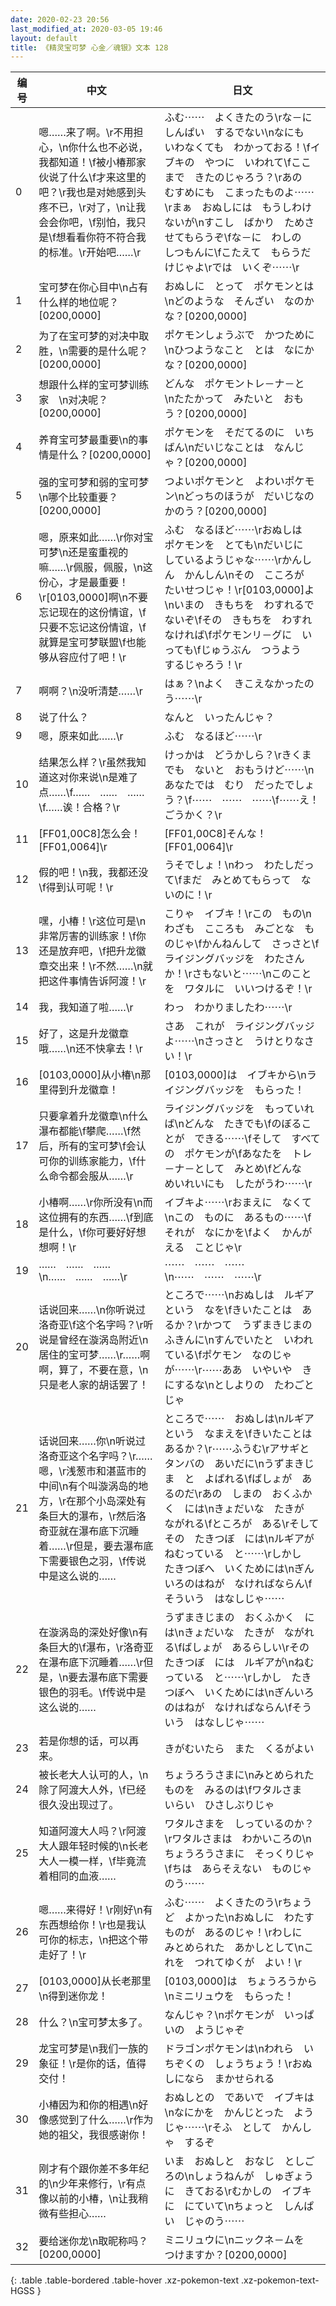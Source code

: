 ```yaml
---
date: 2020-02-23 20:56
last_modified_at: 2020-03-05 19:46
layout: default
title: 《精灵宝可梦 心金／魂银》文本 128
---
```

| 编号 | 中文 | 日文 |
| ---- | ---- | ---- |
| 0 | 嗯……来了啊。\r不用担心，\n你什么也不必说，我都知道！\f被小椿那家伙说了什么\f才来这里的吧？\r我也是对她感到头疼不已，\r对了，\n让我会会你吧，\f别怕，我只是\f想看看你符不符合我的标准。\r开始吧……\r | ふむ⋯⋯　よくきたのう\rな－に　しんぱい　するでない\nなにも　いわなくても　わかっておる！\fイブキの　やつに　いわれて\fここまで　きたのじゃろう？\rあの　むすめにも　こまったものよ⋯⋯\rまぁ　おぬしには　もうしわけないが\nすこし　ばかり　ためさせてもらうぞ\fな－に　わしの　しつもんに\fこたえて　もらうだけじゃよ\rでは　いくぞ⋯⋯\r |
| 1 | 宝可梦在你心目中\n占有什么样的地位呢？[0200,0000] | おぬしに　とって　ポケモンとは\nどのような　そんざい　なのかな？[0200,0000] |
| 2 | 为了在宝可梦的对决中取胜，\n需要的是什么呢？[0200,0000] | ポケモンしょうぶで　かつために\nひつようなこと　とは　なにかな？[0200,0000] |
| 3 | 想跟什么样的宝可梦训练家　\n对决呢？[0200,0000] | どんな　ポケモントレ－ナ－と　\nたたかって　みたいと　おもう？[0200,0000] |
| 4 | 养育宝可梦最重要\n的事情是什么？[0200,0000] | ポケモンを　そだてるのに　いちばん\nだいじなことは　なんじゃ？[0200,0000] |
| 5 | 强的宝可梦和弱的宝可梦\n哪个比较重要？[0200,0000] | つよいポケモンと　よわいポケモン\nどっちのほうが　だいじなのかのう？[0200,0000] |
| 6 | 嗯，原来如此……\r你对宝可梦\n还是蛮重视的嘛……\r佩服，佩服，\n这份心，才是最重要！\r[0103,0000]啊\n不要忘记现在的这份情谊，\f只要不忘记这份情谊，\f就算是宝可梦联盟\f也能够从容应付了吧！\r | ふむ　なるほど⋯⋯\rおぬしは　ポケモンを　とても\nだいじに　しているようじゃな⋯⋯\rかんしん　かんしん\nその　こころが　たいせつじゃ！\r[0103,0000]よ\nいまの　きもちを　わすれるでないぞ\fその　きもちを　わすれなければ\fポケモンリ－グに　いっても\fじゅうぶん　つうよう　するじゃろう！\r |
| 7 | 啊啊？\n没听清楚……\r | はぁ？\nよく　きこえなかったのう⋯⋯\r |
| 8 | 说了什么？ | なんと　いったんじゃ？ |
| 9 | 嗯，原来如此……\r | ふむ　なるほど⋯⋯\r |
| 10 | 结果怎么样？\r虽然我知道这对你来说\n是难了点……\f……　……　……\f……诶！合格？\r | けっかは　どうかしら？\rきくまでも　ないと　おもうけど⋯⋯\nあなたでは　むり　だったでしょう？\f⋯⋯　⋯⋯　⋯⋯\f⋯⋯え！　ごうかく？\r |
| 11 | [FF01,00C8]怎么会！[FF01,0064]\r | [FF01,00C8]そんな！[FF01,0064]\r |
| 12 | 假的吧！\n我，我都还没\f得到认可呢！\r | うそでしょ！\nわっ　わたしだって\fまだ　みとめてもらって　ないのに！\r |
| 13 | 嘿，小椿！\r这位可是\n非常厉害的训练家！\f你还是放弃吧，\f把升龙徽章交出来！\r不然……\n就把这件事情告诉阿渡！\r | こりゃ　イブキ！\rこの　もの\nわざも　こころも　みごとな　ものじゃ\fかんねんして　さっさと\fライジングバッジを　わたさんか！\rさもないと⋯⋯\nこのことを　ワタルに　いいつけるぞ！\r |
| 14 | 我，我知道了啦……\r | わっ　わかりましたわ⋯⋯\r |
| 15 | 好了，这是升龙徽章哦……\n还不快拿去！\r | さあ　これが　ライジングバッジよ⋯⋯\nさっさと　うけとりなさい！\r |
| 16 | [0103,0000]从小椿\n那里得到升龙徽章！ | [0103,0000]は　イブキから\nライジングバッジを　もらった！ |
| 17 | 只要拿着升龙徽章\n什么瀑布都能\f攀爬……\f然后，所有的宝可梦\f会认可你的训练家能力，\f什么命令都会服从……\r | ライジングバッジを　もっていれば\nどんな　たきでも\fのぼることが　できる⋯⋯\fそして　すべての　ポケモンが\fあなたを　トレ－ナ－として　みとめ\fどんな　めいれいにも　したがうわ⋯⋯\r |
| 18 | 小椿啊……\r你所没有\n而这位拥有的东西……\f到底是什么，\f你可要好好想想啊！\r | イブキよ⋯⋯\rおまえに　なくて\nこの　ものに　あるもの⋯⋯\fそれが　なにかを\fよく　かんがえる　ことじゃ\r |
| 19 | ……　……　……\n……　……　……\r | ⋯⋯　⋯⋯　⋯⋯\n⋯⋯　⋯⋯　⋯⋯\r |
| 20 | 话说回来……\n你听说过洛奇亚\f这个名字吗？\r听说是曾经在漩涡岛附近\n居住的宝可梦……\r……啊啊，算了，不要在意，\n只是老人家的胡话罢了！ | ところで⋯⋯\nおぬしは　ルギア　という　なを\fきいたことは　あるか？\rかつて　うずまきじまの　ふきんに\nすんでいたと　いわれている\fポケモン　なのじゃが⋯⋯\r⋯⋯ああ　いやいや　きにするな\nとしよりの　たわごと　じゃ |
| 21 | 话说回来……你\n听说过洛奇亚这个名字吗？\r……嗯，\r浅葱市和湛蓝市的中间\n有个叫漩涡岛的地方，\r在那个小岛深处有条巨大的瀑布，\r然后洛奇亚就在瀑布底下沉睡着……\r但是，要去瀑布底下需要银色之羽，\f传说中是这么说的…… | ところで⋯⋯　おぬしは\nルギア　という　なまえを\fきいたことは　あるか？\r⋯⋯ふうむ\rアサギと　タンバの　あいだに\nうずまきじま　と　よばれる\fばしょが　あるのだ\rあの　しまの　おくふかく　には\nきょだいな　たきが　ながれる\fところが　ある\rそして　その　たきつぼ　には\nルギアが　ねむっている　と⋯⋯\rしかし　たきつぼへ　いくためには\nぎんいろのはねが　なければならん\fそういう　はなしじゃ⋯⋯ |
| 22 | 在漩涡岛的深处好像\n有条巨大的\f瀑布，\r洛奇亚在瀑布底下沉睡着……\r但是，\n要去瀑布底下需要银色的羽毛。\f传说中是这么说的…… | うずまきじまの　おくふかく　には\nきょだいな　たきが　ながれる\fばしょが　あるらしい\rその　たきつぼ　には　ルギアが\nねむっている　と⋯⋯\rしかし　たきつぼへ　いくためには\nぎんいろのはねが　なければならん\fそういう　はなしじゃ⋯⋯ |
| 23 | 若是你想的话，可以再来。 | きがむいたら　また　くるがよい |
| 24 | 被长老大人认可的人，\n除了阿渡大人外，\f已经很久没出现过了。 | ちょうろうさまに\nみとめられた　ものを　みるのは\fワタルさま　いらい　ひさしぶりじゃ |
| 25 | 知道阿渡大人吗？\r阿渡大人跟年轻时候的\n长老大人一模一样，\f毕竟流着相同的血液…… | ワタルさまを　しっているのか？\rワタルさまは　わかいころの\nちょうろうさまに　そっくりじゃ\fちは　あらそえない　ものじゃのう⋯⋯ |
| 26 | 嗯……来得好！\r刚好\n有东西想给你！\r也是我认可你的标志，\n把这个带走好了！\r | ふむ⋯⋯　よくきたのう\rちょうど　よかった\nおぬしに　わたすものが　あるのじゃ！\rわしに　みとめられた　あかしとして\nこれを　つれてゆくが　よい！\r |
| 27 | [0103,0000]从长老那里\n得到迷你龙！ | [0103,0000]は　ちょうろうから\nミニリュウを　もらった！ |
| 28 | 什么？\n宝可梦太多了。 | なんじゃ？\nポケモンが　いっぱいの　ようじゃぞ |
| 29 | 龙宝可梦是\n我们一族的象征！\r是你的话，值得交付！ | ドラゴンポケモンは\nわれら　いちぞくの　しょうちょう！\rおぬしになら　まかせられる |
| 30 | 小椿因为和你的相遇\n好像感觉到了什么……\r作为她的祖父，我很感谢你！ | おぬしとの　であいで　イブキは\nなにかを　かんじとった　ようじゃ⋯⋯\rそふ　として　かんしゃ　するぞ |
| 31 | 刚才有个跟你差不多年纪的\n少年来修行，\r有点像以前的小椿，\n让我稍微有些担心…… | いま　おぬしと　おなじ　としごろの\nしょうねんが　しゅぎょうに　きておる\rむかしの　イブキに　にていて\nちょっと　しんぱい　じゃのう⋯⋯ |
| 32 | 要给迷你龙\n取昵称吗？[0200,0000] | ミニリュウに\nニックネ－ムを　つけますか？[0200,0000] |
{: .table .table-bordered .table-hover .xz-pokemon-text .xz-pokemon-text-HGSS }